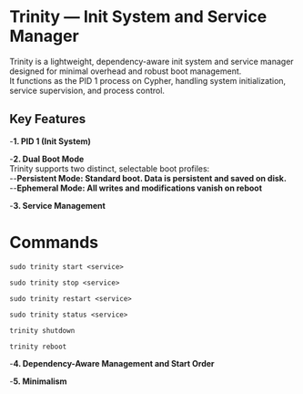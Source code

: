 Trinity — Init System and Service Manager
=

Trinity is a lightweight, dependency-aware init system and service manager designed for minimal overhead and robust boot management.<br>
It functions as the PID 1 process on Cypher, handling system initialization, service supervision, and process control.

## Key Features<br>
-**1. PID 1 (Init System)** <br>

-**2. Dual Boot Mode** <br>
Trinity supports two distinct, selectable boot profiles:<br>
--**Persistent Mode: Standard boot. Data is persistent and saved on disk.** <br>
--**Ephemeral Mode: All writes and modifications vanish on reboot** <br>

-**3. Service Management** <br>

# Commands
```rsh
sudo trinity start <service>
```
```
sudo trinity stop <service>
```
```
sudo trinity restart <service>
```
```
sudo trinity status <service>
```
```
trinity shutdown
```
```
trinity reboot
```

-**4. Dependency-Aware Management and Start Order** <br>

-**5. Minimalism** <br>

